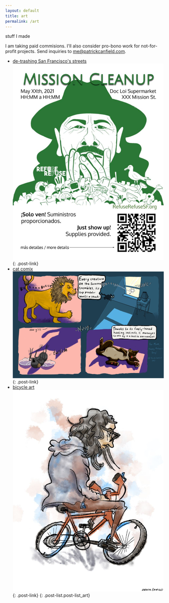 ```yaml
---
layout: default
title: art
permalink: /art
---
```


stuff I made

I am taking paid commisions. I'll also consider pro-bono work for not-for-profit projects. Send inquiries to <me@patrickcanfield.com>.

- [de-trashing San Francisco's streets ![thumbnail](/assets/images/RefuseRefuseFlyer-Santana.jpg)](/art/2021/07/01/de-trashing-sf-streets){: .post-link}
- [cat comix ![thumbnail](/assets/images/catflythonk.jpg)](/art/2021/05/01/cat-comix){: .post-link}
- [bicycle art ![thumbnail](/assets/images/cyclingisnofun.jpg)](/art/2018/04/20/bicycle-art){: .post-link}
{: .post-list.post-list_art}
